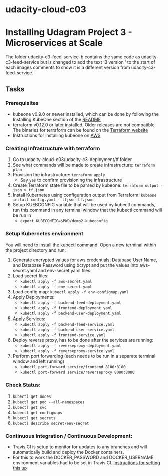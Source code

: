 # udacity-cloud-c03

# Installing Udagram Project 3 - Microservices at Scale
The folder udacity-c3-feed-service-b contains the same code as udacity-c3-feed-service but is changed to add the text ‘B version ‘ to the start of each images comments to show it is a different version from udacity-c3-feed-service. 

## Tasks

### Prerequisites
- kubeone v0.9.0 or newer installed, which can be done by following the Installing KubeOne section of the <a href='https://github.com/kubermatic/kubeone/blob/master/README.md'>README</a>
- terraform v0.12.0 or later installed. Older releases are not compatible. The binaries for terraform can be found on the <a href='https://www.terraform.io/downloads.html'>Terraform website</a>
- Instructions for installing kubeone on <a href='https://github.com/kubermatic/kubeone/blob/master/docs/quickstart-aws.md'>AWS</a>


### Creating Infrastructure with terraform 

1. Go to udacity-cloud-c03/udacity-c3-deployment/tf folder
2. See what commands will be made to create infrastructure: `terraform plan`
3. Provision the infrastructure: `terraform apply`
	- Say `yes` to confirm provisioning the infrastructure
4. Create Terraform state file to be parsed by kubeone: `terraform output -json > tf.json`
5. Install Kubernetes using configuration output from Terraform: `kubeone install config.yaml --tfjson tf.json`
6. Setup KUEBCONFIG variable that will be used by kubectl commands, run this command in any terminal window that the kubectl command will be run in
	- `export KUBECONFIG=$PWD/demo2-kubeconfig`

### Setup Kubernetes environment
You will need to install the kubectl command. Open a new terminal within the project directory and run:

1. Generate encrypted values for aws credentials, Database User Name, and Database Password using bcrypt and put the values into aws-secret.yaml and env-secret.yaml files
2. Load secret files: 
	- `kubectl apply -f aws-secret.yaml`
	- `kubectl apply -f env-secret.yaml`
3. Load config map: `kubectl apply -f env-configmap.yaml`
4. Apply Deployments:
	- `kubectl apply -f backend-feed-deployment.yaml`
	- `kubectl apply -f frontend-deployment.yaml`
	- `kubectl apply -f backend-user-deployment.yaml`
5. Apply Services:
	- `kubectl apply -f backend-feed-service.yaml`
	- `kubectl apply -f backend-user-service.yaml`
	- `kubectl apply -f frontend-service.yaml`
6. Deploy reverse proxy, has to be done after the services are running:
	- `kubectl apply -f reverseproxy-deployment.yaml`
	- `kubectl apply -f reverseproxy-service.yaml`
7. Perform port forwarding (each needs to be run in a separate terminal window and left running)
	- `kubectl port-forward service/frontend 8100:8100`
	- `kubectl port-forward service/reverseproxy 8080:8080`


### Check Status:
1. `kubectl get nodes`
2. `kubectl get pod --all-namespaces`
3. `kubectl get svc`
4. `kubectl get configmaps`
5. `kubectl get secrets`
6. `kubectl describe secret/env-secret`

### Continuous Integration / Continuous Development:
- Travis CI is setup to monitor for updates to any branches and will automatically build and deploy the Docker containers.
- For this to work the DOCKER_PASSWORD and DOCKER_USERNAME environment variables had to be set in Travis CI. <a href='https://docs.travis-ci.com/user/docker/'> Instructions for setting this up</a>